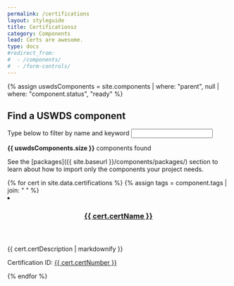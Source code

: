 ```yaml
---
permalink: /certifications
layout: styleguide
title: Certificationsz
category: Components
lead: Certs are awesome.
type: docs
#redirect_from:
#  - /components/
#  - /form-controls/
---
```


{% assign uswdsComponents = site.components | where: "parent", null | where: "component.status", "ready" %}

<div class="bg-base-lighter padding-2 radius-md">
  <h2 class="font-lang-lg margin-top-0 margin-bottom-0">Find a USWDS component</h2>
  <div role="region" aria-atomic="true" class="margin-top-1">
    <label for="icon-filter">Type below to filter by name and keyword</label>
    <input class="usa-input" id="icon-filter" class="usa-input" type="text" onkeyup="filter(this)"/>
    <p class="text-base-darker margin-top-1 margin-bottom-0" aria-live="polite"><span id="component-count"><strong>{{ uswdsComponents.size }}</strong> components found</span></p>
  </div>
</div>

See the [packages]({{ site.baseurl }}/components/packages/) section to learn about how to import only the components your project needs.


<div class="usa-card-group flex-row margin-top-4">
{% for cert in site.data.certifications %}
{% assign tags = component.tags | join: " " %}
  <li
    class="usa-card site-component-card grid-col-6 tablet:grid-col-4 margin-bottom-2"
    role="region"
    aria-atomic="true"
    data-meta="{{ cert.certName }} {{ tags }}">
    <div class="usa-card__container">
      <header class="usa-card__header">
        <h3 class="usa-card__heading font-lang-lg"><a href="{{ cert.certURL }}">{{ cert.certName }}</a></h3>
      </header>
      <div class="usa-card__body font-lang-sm">
        <p>{{ cert.certDescription | markdownify }}</p>
        <p>Certification ID: <a href="{{ cert.certVerificationURL }}" target="_blank">{{ cert.certNumber }}</a></p>
      </div>
    </div>
  </li>
{% endfor %}
<!--
<div class="usa-card-group flex-row margin-top-4">
{% for component in uswdsComponents %}
{% assign tags = component.tags | join: " " %}
  <li
    class="usa-card site-component-card grid-col-6 tablet:grid-col-4 margin-bottom-2"
    role="region"
    aria-atomic="true"
    data-meta="{{ component.title }} {{ tags }}">
    <div class="usa-card__container">
      <header class="usa-card__header">
        <h3 class="usa-card__heading font-lang-lg"><a href="{{ component.permalink | prepend: site.baseurl }}">{{ component.title }}</a></h3>
      </header>
      <div class="usa-card__body font-lang-sm">
        {{ component.lead | markdownify }}
      </div>
    </div>
  </li>
{% endfor %}
-->
<script>
function filter(e){
    search = e.value.toLowerCase();
    document.querySelectorAll('.site-component-card').forEach(function(row){
        text = row.getAttribute("data-meta").toLowerCase();
        if(text.match(search)){
            row.classList.remove("display-none");
        } else {
            row.classList.add("display-none");
        }
    });
    componentCount = document.querySelectorAll('.site-component-card:not(.display-none)').length;
    var word = (componentCount === 1) ? "component" : "components";
    document.getElementById("component-count").innerHTML = `<strong>${componentCount}</strong> ${word} found`
}
</script>